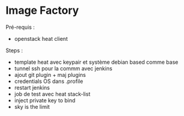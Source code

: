 # Image Factory

Pré-requis :

* openstack heat client

Steps :

* template heat avec keypair et système debian based comme base
* tunnel ssh pour la commm avec jenkins
* ajout git plugin + maj plugins
* credentials OS dans .profile
* restart jenkins
* job de test avec heat stack-list
* inject private key to bind
* sky is the limit

